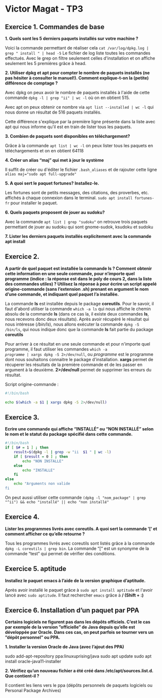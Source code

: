 # Victor Magat - TP3

## Exercice 1. Commandes de base

**1. Quels sont les 5 derniers paquets installés sur votre machine ?**

Voici la commande permettant de réaliser cela `cat /var/log/dpkg.log | grep " install " | head -5` Le fichier de log liste toutes les commandes effectués. Avec le grep on filtre seulement celles d'installation et on affiche seulement les 5 premières grâce à head.

**2. Utiliser dpkg et apt pour compter le nombre de paquets installés (ne pas hésiter à consulter le manuel!). 
Comment explique-t-on la (petite) différence de comptage ?**

Avec dpkg on peux avoir le nombre de paquets installés à l'aide de cette commande `dpkg -l | grep "ii" | wc -l` où on en obtient 515.

Avec apt on peux obtenir ce nombre via `apt list --installed | wc -l` qui nous donne un résultat de 516 paquets installés.

Cette différence s'explique par la première ligne présente dans la liste avec apt qui nous informe qu'il est en train de lister tous les paquets.

**3. Combien de paquets sont disponibles en téléchargement?**

Grâce à la commande `apt list | wc -l` on peux lister tous les paquets en téléchargements et on en obtient 64118

**4. Créer un alias “maj” qui met à jour le système**

Il suffit de créer ou d'éditer le fichier `.bash_aliases` et de rajouter cette ligne `alias maj="sudo apt full-upgrade"`

**5. A quoi sert le paquet fortunes? Installez-le.**

Les fortunes sont de petits messages, des citations, des proverbes, etc. affichés à chaque connexion dans le terminal.
`sudo apt install fortunes-fr` pour installer le paquet.

**6. Quels paquets proposent de jouer au sudoku?**

Avec la commande `apt list | grep "sudoku"` on retrouve trois paquets permettant de jouer au sudoku qui sont gnome-sudok, ksudoku et sudoku 

**7. Lister les derniers paquets installés explicitement avec la commande apt install**



## Exercice 2.

**A partir de quel paquet est installée la commande ls ? Comment obtenir cette information en une seule
commande, pour n’importe quel programme (indice : la réponse est dans le poly de cours 2, dans la liste des
commandes utiles) ? Utilisez la réponse à pour écrire un script appelé origine-commande (sans l’extension
.sh) prenant en argument le nom d’une commande, et indiquant quel paquet l’a installée.**

La commande **ls** est installée depuis le package **coreutils**. Pour le savoir, il faut d'abord utiliser la commande <code>which -a ls</code> qui nous affiche le chemin absolu de la commande **ls** (dans ce cas la, il existe deux commandes **ls**, nous recevons donc deux résultats). Après avoir récupéré le résultat qui nous intéresse (*/bin/ls*), nous allons exécuter la commande 
<code>dpkg -S /bin/ls</code>, qui nous indique donc que la commande **ls** fait partie du package **coreutils**
 
Pour arriver à ce résultat en une seule commande et pour n'importe quel programme, il faut utiliser les commandes
<code>which -a *programme* | xargs dpkg -S 2>/dev/null</code>, ou *programme* est le programme dont nous souhaitons connaitre le package d'installation. **xargs** permet de récuperer les résultats de la première commande et de les passer en argument à la deuxième. **2>/dev/null** permet de supprimer les erreurs du résultat.
 
Script origine-commande :
 
```bash
#!/bin/bash
 
echo $(which -a $1 | xargs dpkg -S 2>/dev/null)
```


## Exercice 3.

**Ecrire une commande qui affiche “INSTALLÉ” ou “NON INSTALLÉ” selon le nom et le statut du package
spécifié dans cette commande.**

```bash
#!/bin/bash
if [ $# = 1 ] ; then
    result=$(dpkg -l | grep -w "ii  $1 " | wc -l)
    if [ $result = 0 ] ; then
        echo "NON INSTALLE"
    else
        echo "INSTALLE"
    fi
else
    echo "Arguments non valide
fi
```

On peut aussi utiliser cette commande `(dpkg -l "nom_package" | grep "^ii") && echo "installé" || echo "non installé"`

## Exercice 4.

**Lister les programmes livrés avec coreutils. A quoi sert la commande ’[’ et comment afficher ce qu’elle retourne ?**
 
Tous les programmes livrés avec coreutils sont listés grâce à la commande `dpkg -L coreutils | grep bin`.
La commande “[“ est un synonyme de la commande “test” qui permet de vérifier des conditions.

## Exercice 5. aptitude

**Installez le paquet emacs à l’aide de la version graphique d’aptitude.**

Après avoir installé le paquet grâce à `sudo apt install aptitude` et l'avoir lancé avec `sudo aptitude`. Il faut rechercher `emacs` grâce à **/ (Shift + :)**

## Exercice 6. Installation d’un paquet par PPA
**Certains logiciels ne figurent pas dans les dépôts officiels. C’est le cas par exemple de la version ”officielle”
de Java depuis qu’elle est développée par Oracle. Dans ces cas, on peut parfois se tourner vers un ”dépôt
personnel” ou PPA.**

**1. Installer la version Oracle de Java (avec l’ajout des PPA)**

sudo add-apt-repository ppa:linuxuprising/java
sudo apt update
sudo apt install oracle-java11-installer

**2. Vérifiez qu’un nouveau fichier a été créé dans /etc/apt/sources.list.d. Que contient-il ?**

Il contient les liens vers le ppa (dépôts personnels de paquets logiciels ou Personal Package Archives)

